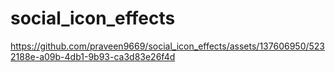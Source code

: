 # social_icon_effects

https://github.com/praveen9669/social_icon_effects/assets/137606950/5232188e-a09b-4db1-9b93-ca3d83e26f4d

